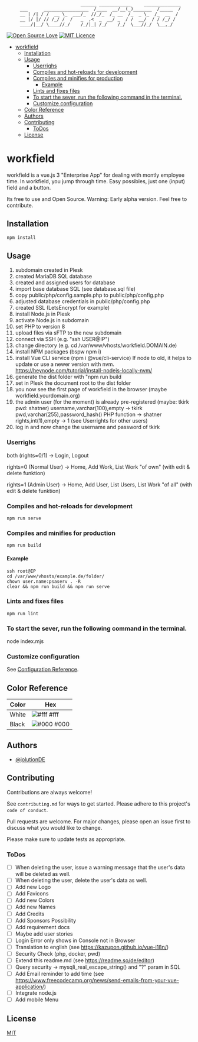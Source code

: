 
                                ______ ____________     ______________
         ___      _________________  /____  __/__(_)_______  /_____  /
         __ | /| / /  __ \_  ___/_  //_/_  /_ __  /_  _ \_  /_  __  / 
         __ |/ |/ // /_/ /  /   _  ,<  _  __/ _  / /  __/  / / /_/ /  
         ____/|__/ \____//_/    /_/|_| /_/    /_/  \___//_/  \__,_/   


[![Open Source Love](https://badges.frapsoft.com/os/v1/open-source.svg?v=103)](https://github.com/ellerbrock/open-source-badges/)
[![MIT Licence](https://badges.frapsoft.com/os/mit/mit.svg?v=103)](https://opensource.org/licenses/mit-license.php)

<!-- TOC -->

- [workfield](#workfield)
    - [Installation](#installation)
    - [Usage](#usage)
        - [Userrighs](#userrighs)
        - [Compiles and hot-reloads for development](#compiles-and-hot-reloads-for-development)
        - [Compiles and minifies for production](#compiles-and-minifies-for-production)
            - [Example](#example)
        - [Lints and fixes files](#lints-and-fixes-files)
        - [To start the sever, run the following command in the terminal.](#to-start-the-sever-run-the-following-command-in-the-terminal)
        - [Customize configuration](#customize-configuration)
    - [Color Reference](#color-reference)
    - [Authors](#authors)
    - [Contributing](#contributing)
      - [ToDos](#todos)
    - [License](#license)

<!-- /TOC -->

# workfield

workfield is a vue.js 3 "Enterprise App" for dealing with montly employee time.
In workfield, you jump through time.
Easy possibles, just one (input) field and a button.

Its free to use and Open Source.
Warning: Early alpha version.
Feel free to contribute.

## Installation

```bash
npm install
```

## Usage

1. subdomain created in Plesk
2. created MariaDB SQL database
3. created and assigned users for database
4. import base database SQL (see database.sql file)
5. copy public/php/config.sample.php to public/php/config.php
6. adjusted database credentials in public/php/config.php
7. created SSL (LetsEncrypt for example)
8. install Node.js in Plesk
9. activate Node.js in subdomain
10. set PHP to version 8
11. upload files via sFTP to the new subdomain
12. connect via SSH (e.g. "ssh USER@IP")
13. change directory (e.g. cd /var/www/vhosts/workfield.DOMAIN.de)
14. install NPM packages (bspw npm i)
15. install Vue CLI service (npm i @vue/cli-service)
    If node to old, it helps to update or use a newer version with nvm.
    https://heynode.com/tutorial/install-nodejs-locally-nvm/
16. generate the dist folder with "npm run build
17. set in Plesk the document root to the dist folder
18. you now see the first page of workfield in the browser (maybe workfield.yourdomain.org)
19. the admin user (for the moment) is already pre-registered (maybe: tkirk pwd: shatner)
    username,varchar(100),empty -> tkirk
    pwd,varchar(255),password_hash() PHP function -> shatner
    rights,int(1),empty -> 1 (see Userrights for other users)
20. log in and now change the username and password of tkirk

### Userrighs

both (rights=0/1)
-> Login, Logout

rights=0 (Normal User)
-> Home, Add Work, List Work "of own" (with edit & delete funktion)

rights=1 (Admin User)
-> Home, Add User, List Users, List Work "of all" (with edit & delete funktion)

### Compiles and hot-reloads for development
```
npm run serve
```

### Compiles and minifies for production
```
npm run build
```

#### Example

```
ssh root@IP
cd /var/www/vhosts/example.de/folder/
chown user.name:psaserv . -R
clear && npm run build && npm run serve
```

### Lints and fixes files
```
npm run lint
```

### To start the sever, run the following command in the terminal.
node index.mjs

### Customize configuration
See [Configuration Reference](https://cli.vuejs.org/config/).

## Color Reference

| Color             | Hex                                                                |
| ----------------- | ------------------------------------------------------------------ |
| White | ![#fff](https://via.placeholder.com/10/fff?text=+) #fff |
| Black | ![#000](https://via.placeholder.com/10/000?text=+) #000 |


## Authors

- [@jolutionDE](https://github.com/jolution)


## Contributing

Contributions are always welcome!

See `contributing.md` for ways to get started.
Please adhere to this project's `code of conduct`.

Pull requests are welcome. For major changes, please open an issue first to discuss what you would like to change.

Please make sure to update tests as appropriate.

### ToDos

- [ ] When deleting the user, issue a warning message that the user's data will be deleted as well.
- [ ] When deleting the user, delete the user's data as well.
- [ ] Add new Logo
- [ ] Add Favicons
- [ ] Add new Colors
- [ ] Add new Names
- [ ] Add Credits
- [ ] Add Sponsors Possibility
- [ ] Add requirement docs
- [ ] Maybe add user stories
- [ ] Login Error only shows in Console not in Browser
- [ ] Translation to english (see https://kazupon.github.io/vue-i18n/)
- [ ] Security Check (php, docker, pwd)
- [ ] Extend this readme.md (see https://readme.so/de/editor)
- [ ] Query security -> mysqli_real_escape_string() and "?" param in SQL
- [ ] Add Email reminder to add time (see https://www.freecodecamp.org/news/send-emails-from-your-vue-application/)
- [ ] Integrate node.js
- [ ] Add mobile Menu

## License
[MIT](https://choosealicense.com/licenses/mit/)